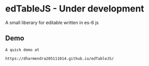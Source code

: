 # edTableJS - Under development

A small liberary for editable written in es-6 js

## Demo
    A quick demo at
    
    https://dharmendra205111014.github.io/edTableJS/